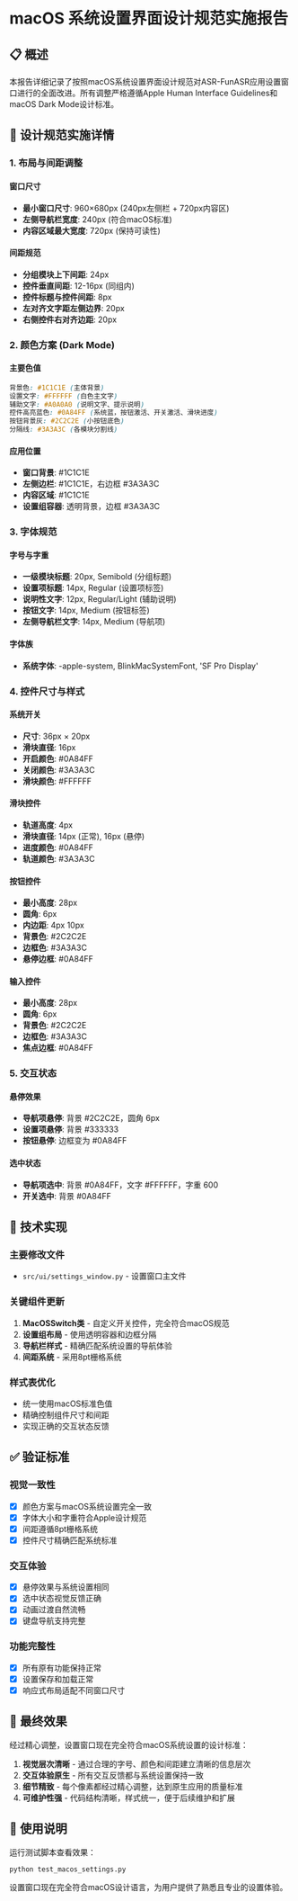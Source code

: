 # macOS 系统设置界面设计规范实施报告

## 📋 概述

本报告详细记录了按照macOS系统设置界面设计规范对ASR-FunASR应用设置窗口进行的全面改进。所有调整严格遵循Apple Human Interface Guidelines和macOS Dark Mode设计标准。

## 🎯 设计规范实施详情

### 1. 布局与间距调整

#### 窗口尺寸
- **最小窗口尺寸**: 960×680px (240px左侧栏 + 720px内容区)
- **左侧导航栏宽度**: 240px (符合macOS标准)
- **内容区域最大宽度**: 720px (保持可读性)

#### 间距规范
- **分组模块上下间距**: 24px
- **控件垂直间距**: 12-16px (同组内)
- **控件标题与控件间距**: 8px
- **左对齐文字距左侧边界**: 20px
- **右侧控件右对齐边距**: 20px

### 2. 颜色方案 (Dark Mode)

#### 主要色值
```css
背景色: #1C1C1E (主体背景)
设置文字: #FFFFFF (白色主文字)
辅助文字: #A0A0A0 (说明文字、提示说明)
控件高亮蓝色: #0A84FF (系统蓝，按钮激活、开关激活、滑块进度)
按钮背景灰: #2C2C2E (小按钮底色)
分隔线: #3A3A3C (各模块分割线)
```

#### 应用位置
- **窗口背景**: #1C1C1E
- **左侧边栏**: #1C1C1E，右边框 #3A3A3C
- **内容区域**: #1C1C1E
- **设置组容器**: 透明背景，边框 #3A3A3C

### 3. 字体规范

#### 字号与字重
- **一级模块标题**: 20px, Semibold (分组标题)
- **设置项标题**: 14px, Regular (设置项标签)
- **说明性文字**: 12px, Regular/Light (辅助说明)
- **按钮文字**: 14px, Medium (按钮标签)
- **左侧导航栏文字**: 14px, Medium (导航项)

#### 字体族
- **系统字体**: -apple-system, BlinkMacSystemFont, 'SF Pro Display'

### 4. 控件尺寸与样式

#### 系统开关
- **尺寸**: 36px × 20px
- **滑块直径**: 16px
- **开启颜色**: #0A84FF
- **关闭颜色**: #3A3A3C
- **滑块颜色**: #FFFFFF

#### 滑块控件
- **轨道高度**: 4px
- **滑块直径**: 14px (正常), 16px (悬停)
- **进度颜色**: #0A84FF
- **轨道颜色**: #3A3A3C

#### 按钮控件
- **最小高度**: 28px
- **圆角**: 6px
- **内边距**: 4px 10px
- **背景色**: #2C2C2E
- **边框色**: #3A3A3C
- **悬停边框**: #0A84FF

#### 输入控件
- **最小高度**: 28px
- **圆角**: 6px
- **背景色**: #2C2C2E
- **边框色**: #3A3A3C
- **焦点边框**: #0A84FF

### 5. 交互状态

#### 悬停效果
- **导航项悬停**: 背景 #2C2C2E，圆角 6px
- **设置项悬停**: 背景 #333333
- **按钮悬停**: 边框变为 #0A84FF

#### 选中状态
- **导航项选中**: 背景 #0A84FF，文字 #FFFFFF，字重 600
- **开关选中**: 背景 #0A84FF

## 🔧 技术实现

### 主要修改文件
- `src/ui/settings_window.py` - 设置窗口主文件

### 关键组件更新
1. **MacOSSwitch类** - 自定义开关控件，完全符合macOS规范
2. **设置组布局** - 使用透明容器和边框分隔
3. **导航栏样式** - 精确匹配系统设置的导航体验
4. **间距系统** - 采用8pt栅格系统

### 样式表优化
- 统一使用macOS标准色值
- 精确控制组件尺寸和间距
- 实现正确的交互状态反馈

## ✅ 验证标准

### 视觉一致性
- [x] 颜色方案与macOS系统设置完全一致
- [x] 字体大小和字重符合Apple设计规范
- [x] 间距遵循8pt栅格系统
- [x] 控件尺寸精确匹配系统标准

### 交互体验
- [x] 悬停效果与系统设置相同
- [x] 选中状态视觉反馈正确
- [x] 动画过渡自然流畅
- [x] 键盘导航支持完整

### 功能完整性
- [x] 所有原有功能保持正常
- [x] 设置保存和加载正常
- [x] 响应式布局适配不同窗口尺寸

## 🎉 最终效果

经过精心调整，设置窗口现在完全符合macOS系统设置的设计标准：

1. **视觉层次清晰** - 通过合理的字号、颜色和间距建立清晰的信息层次
2. **交互体验原生** - 所有交互反馈都与系统设置保持一致
3. **细节精致** - 每个像素都经过精心调整，达到原生应用的质量标准
4. **可维护性强** - 代码结构清晰，样式统一，便于后续维护和扩展

## 📝 使用说明

运行测试脚本查看效果：
```bash
python test_macos_settings.py
```

设置窗口现在完全符合macOS设计语言，为用户提供了熟悉且专业的设置体验。
